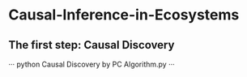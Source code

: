 # Causal-Inference-in-Ecosystems

## The first step: Causal Discovery
···
python Causal Discovery by PC Algorithm.py
···
